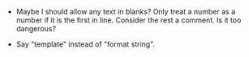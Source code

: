 
* Maybe I should allow any text in blanks? Only treat a number as a number if it is the first in
  line. Consider the rest a comment. Is it too dangerous?

* Say "template" instead of "format string".
